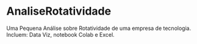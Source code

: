 # AnaliseRotatividade
Uma Pequena Análise sobre Rotatividade de uma empresa de tecnologia. Incluem: Data Viz, notebook Colab e Excel.
